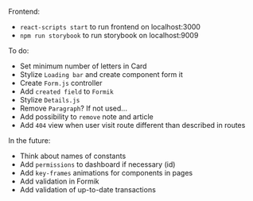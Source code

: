 Frontend:
- `react-scripts start` to run frontend on localhost:3000
- `npm run storybook` to run storybook on localhost:9009

To do:
- Set minimum number of letters in Card
- Stylize `Loading bar` and create component form it
- Create `Form.js` controller
- Add `created field` to `Formik`
- Stylize `Details.js`
- Remove `Paragraph`? If not used...
- Add possibility to `remove` note and article
- Add `404` view when user visit route different than described in routes

In the future:
- Think about names of constants
- Add `permissions` to dashboard if necessary (id)
- Add `key-frames` animations for components in pages
- Add validation in Formik
- Add validation of up-to-date transactions
